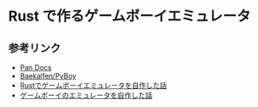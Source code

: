 # Rust で作るゲームボーイエミュレータ

## 参考リンク

- [Pan Docs](https://gbdev.io/pandocs/)
- [Baekalfen/PyBoy](https://github.com/Baekalfen/PyBoy)
- [Rustでゲームボーイエミュレータを自作した話](https://mjhd.hatenablog.com/entry/2021/04/14/221813)
- [ゲームボーイのエミュレータを自作した話](https://keichi.dev/post/write-yourself-a-game-boy-emulator/)
